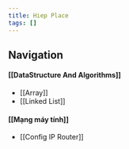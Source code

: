 ```yaml
---
title: Hiep Place
tags: []
---
```

## Navigation
#### [[DataStructure And Algorithms]]
- [[Array]]
- [[Linked List]]
#### [[Mạng máy tính]]
- [[Config IP Router]]
